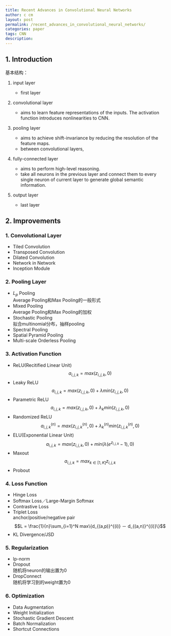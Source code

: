 ```yaml
---
title: Recent Advances in Convolutional Neural Networks
author: c cm
layout: post
permalink: /recent_advances_in_convolutional_neural_networks/
categories: paper
tags: CNN
description:
---
```


## 1. Introduction
基本结构：

1. input layer
    * first layer
    
2. convolutional layer
    * aims to learn feature representations of the inputs. The activation function introduces nonlinearities to CNN.
    
3. pooling layer  
    * aims to achieve shift-invariance by reducing the resolution of the feature maps.
    * between convolutional layers, 
    
4. fully-connected layer
    * aims to perform high-level reasoning.
    * take all neurons in the previous layer and connect them to every single neuron of current layer to generate global semantic information.

5. output layer
    * last layer

## 2. Improvements

### 1. Convolutional Layer
* Tiled Convolution
* Transposed Convolution
* Dilated Convolution
* Network in Network
* Inception Module

### 2. Pooling Layer
* $L_p$ Pooling  
    Average Pooling和Max Pooling的一般形式
* Mixed Pooling  
    Average Pooling和Max Pooling的加权
* Stochastic Pooling  
    拟合multinomial分布，抽样pooling
* Spectral Pooling
* Spatial Pyramid Pooling
* Multi-scale Orderless Pooling

### 3. Activation Function
* ReLU(Recitified Linear Unit)
    $$a_{i,j,k} = max(z_{i,j,k}, 0)$$
* Leaky ReLU
    $$a_{i,j,k} = max(z_{i,j,k}, 0) + \lambda min(z_{i,j,k}, 0)$$
* Parametric ReLU
    $$a_{i,j,k} = max(z_{i,j,k}, 0) + \lambda_k min(z_{i,j,k}, 0)$$
* Randomized ReLU
    $$a_{i,j,k}^{(n)} = max(z_{i,j,k}^{(n)}, 0) + \lambda_k^{(n)} min(z_{i,j,k}^{(n)}, 0)$$
* ELU(Exponential Linear Unit)
    $$a_{i,j,k} = max(z_{i,j,k}, 0) +  min(\lambda(e^{z_{i,j,k}}-1), 0)$$
* Maxout
    $$a_{i,j,k} = max_{k\in[1,K]}z_{i,j,k}$$
* Probout

### 4. Loss Function
* Hinge Loss
* Softmax Loss／Large-Margin Softmax
* Contrastive Loss
* Triplet Loss  
    anchor/positive/negative pair
    $$L = \frac{1}{n}\sum_{i=1}^N max\{d_{(a,p)}^{(i)} － d_{(a,n)}^{(i)}\}$$
* KL Divergence/JSD

### 5. Regularization
* lp-norm
* Dropout  
    随机将neuron的输出置为0
* DropConnect  
    随机将学习到的weight置为0

### 6. Optimization
* Data Augmentation
* Weight Initialization
* Stochastic Gradient Descent
* Batch Normalization
* Shortcut Connections
